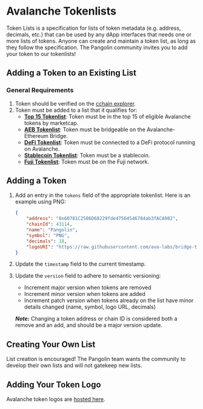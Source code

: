 # Avalanche Tokenlists

Token Lists is a specification for lists of token metadata (e.g. address, decimals, etc.) that can be used by any dApp
interfaces that needs one or more lists of tokens. Anyone can create and maintain a token list, as long as they follow
the specification. The Pangolin community invites you to add your token to our tokenlists!


## Adding a Token to an Existing List


### General Requirements
1. Token should be verified on the [cchain explorer](https://cchain.explorer.avax.network).
2. Token must be added to a list that it qualifies for:
    * **[Top 15 Tokenlist](./top15.tokenlist.json)**: Token must be in the top 15 of eligible Avalanche tokens by marketcap.
    * **[AEB Tokenlist](./aeb.tokenlist.json)**: Token must be bridgeable on the Avalanche-Ethereum Bridge.
    * **[DeFi Tokenlist](./defi.tokenlist.json)**: Token must be connected to a DeFi protocol running on Avalanche.
    * **[Stablecoin Tokenlist](./stablecoin.tokenlist.json)**: Token must be a stablecoin.
    * **[Fuji Tokenlist](./fuji.tokenlist.json)**: Token must be on the Fuji network.


## Adding a Token
1. Add an entry in the `tokens` field of the appropriate tokenlist. Here is an example using PNG:
    ```json
    {
        "address": "0x60781C2586D68229fde47564546784ab3fACA982",
        "chainId": 43114,
        "name": "Pangolin",
        "symbol": "PNG",
        "decimals": 18,
        "logoURI": "https://raw.githubusercontent.com/ava-labs/bridge-tokens/main/avalanche-tokens/0x60781C2586D68229fde47564546784ab3fACA982/logo.png"
    }
    ```
2. Update the `timestamp` field to the current timestamp.
3. Update the `version` field to adhere to semantic versioning:

    * Increment major version when tokens are removed
    * Increment minor version when tokens are added
    * Increment patch version when tokens already on the list have minor details changed (name, symbol, logo URL, decimals)

    ***Note:*** Changing a token address or chain ID is considered both a remove and an add, and should be a major version update.


## Creating Your Own List

List creation is encouraged! The Pangolin team wants the community to develop their own lists and will not gatekeep new lists.


## Adding Your Token Logo

Avalanche token logos are [hosted here](https://github.com/ava-labs/bridge-tokens).
